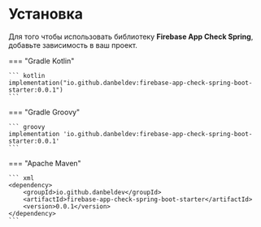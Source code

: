 # Установка

Для того чтобы использовать библиотеку **Firebase App Check Spring**, добавьте зависимость в ваш проект.

=== "Gradle Kotlin"

    ``` kotlin
    implementation("io.github.danbeldev:firebase-app-check-spring-boot-starter:0.0.1")
    ```

=== "Gradle Groovy"

    ``` groovy
    implementation 'io.github.danbeldev:firebase-app-check-spring-boot-starter:0.0.1'
    ```

=== "Apache Maven"

    ``` xml
    <dependency>
        <groupId>io.github.danbeldev</groupId>
        <artifactId>firebase-app-check-spring-boot-starter</artifactId>
        <version>0.0.1</version>
    </dependency>
    ```